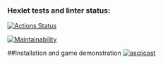 ### Hexlet tests and linter status:
[![Actions Status](https://github.com/maryker/python-project-49/workflows/hexlet-check/badge.svg)](https://github.com/maryker/python-project-49/actions)

[![Maintainability](https://api.codeclimate.com/v1/badges/240c010e5b63212429c9/maintainability)](https://codeclimate.com/github/maryker/python-project-49/maintainability)

##Installation and game demonstration
[![asciicast](https://asciinema.org/a/qYWAp1jTD23jU9AX4NiRpdJyi.svg)](https://asciinema.org/a/qYWAp1jTD23jU9AX4NiRpdJyi)
